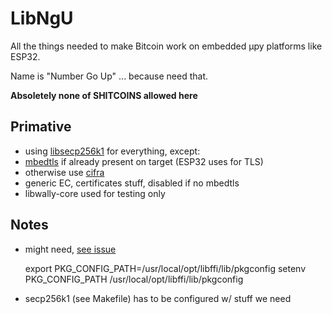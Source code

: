 # LibNgU

All the things needed to make Bitcoin work on embedded µpy platforms like ESP32.

Name is "Number Go Up" ... because need that.

**Absoletely none of SHITCOINS allowed here**

## Primative

- using [libsecp256k1](https://github.com/bitcoin-core/secp256k1) for everything, except:
- [mbedtls](https://github.com/ARMmbed/mbedtls) if already present on target (ESP32 uses for TLS)
- otherwise use [cifra](https://github.com/ctz/cifra)
- generic EC, certificates stuff, disabled if no mbedtls
- libwally-core used for testing only

## Notes

- might need, [see issue](https://github.com/micropython/micropython/issues/5224)

    export PKG_CONFIG_PATH=/usr/local/opt/libffi/lib/pkgconfig
    setenv PKG_CONFIG_PATH /usr/local/opt/libffi/lib/pkgconfig

- secp256k1 (see Makefile) has to be configured w/ stuff we need


